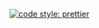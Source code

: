 [![code style: prettier](https://img.shields.io/badge/code_style-prettier-ff69b4.svg?style=flat-square)](https://github.com/prettier/prettier)